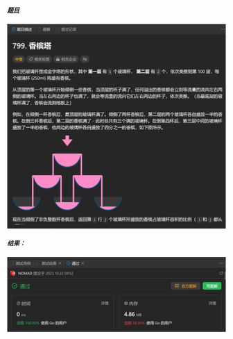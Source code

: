 ##### [题目](https://leetcode.cn/problems/champagne-tower/description/)
![pic](img.png)
##### 结果：
![pic](result.png)